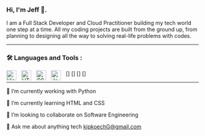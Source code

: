 ### Hi, I'm Jeff 👋.

 I am a Full Stack Developer and Cloud Practitioner building my tech world one step at a time. All my coding projects are built from the ground up, from planning to designing all the way to solving real-life problems with codes.

---

### 🛠️ Languages and Tools :

[<img align="left" alt="Visual Studio Code" width="26px" src="https://cdn.jsdelivr.net/gh/devicons/devicon/icons/vscode/vscode-original.svg" style="padding-right:10px;" />]
[<img align="left" alt="HTML5" width="26px" src="https://cdn.jsdelivr.net/gh/devicons/devicon/icons/html5/html5-original.svg" style="padding-right:10px;" />]
[<img align="left" alt="CSS3" width="26px" src="https://cdn.jsdelivr.net/gh/devicons/devicon/icons/css3/css3-original.svg" style="padding-right:10px;" />]
[<img align="left" alt="JavaScript" width="26px" src="https://cdn.jsdelivr.net/gh/devicons/devicon/icons/javascript/javascript-original.svg" style="padding-right:10px;" />]

---
          
🔭 I’m currently working with Python

🌱 I’m currently learning HTML and CSS

👯 I’m looking to collaborate on Software Engineering

💬 Ask me about anything tech kipkoechG@gmail.com

